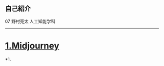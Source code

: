 ## **自己紹介**
 07 野村亮太 人工知能学科
 ***
# [1.Midjourney](https://www.midjourney.com/home/?callbackUrl=%2Fapp%2F)
*1.
